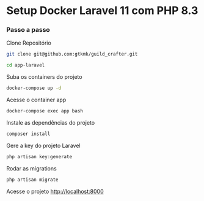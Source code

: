 
# Setup Docker Laravel 11 com PHP 8.3

### Passo a passo
Clone Repositório
```sh
git clone git@github.com:gtkmk/guild_crafter.git
```
```sh
cd app-laravel
```

Suba os containers do projeto
```sh
docker-compose up -d
```

Acesse o container app
```sh
docker-compose exec app bash
```


Instale as dependências do projeto
```sh
composer install
```

Gere a key do projeto Laravel
```sh
php artisan key:generate
```

Rodar as migrations
```sh
php artisan migrate
```

Acesse o projeto
[http://localhost:8000](http://localhost:8000)
